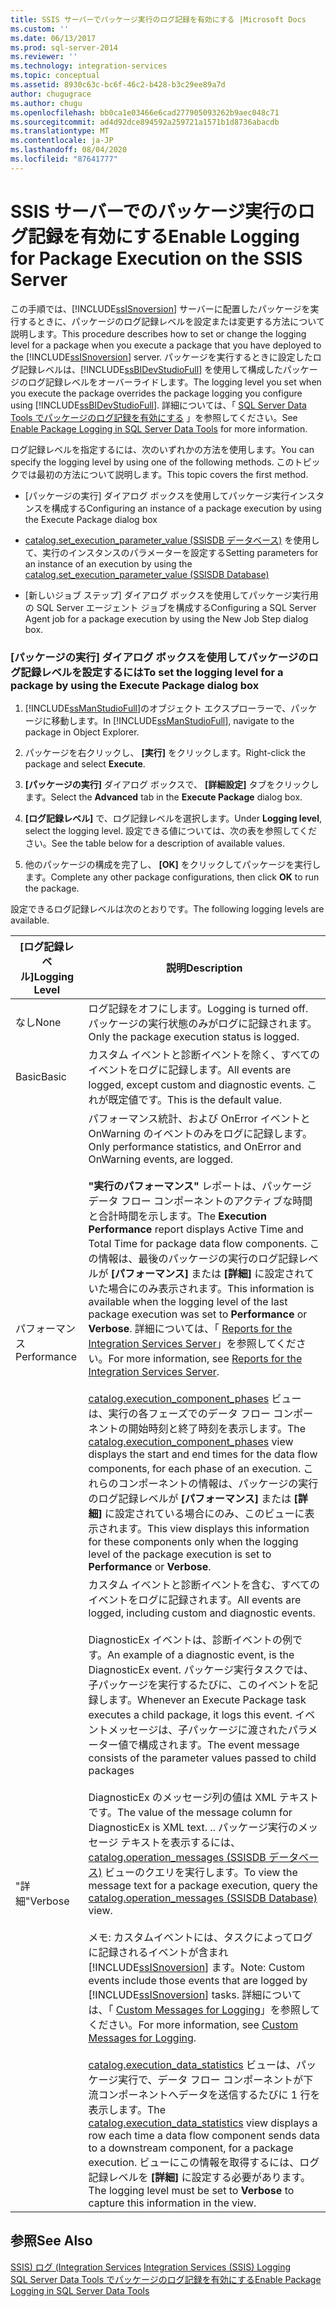 ```yaml
---
title: SSIS サーバーでパッケージ実行のログ記録を有効にする |Microsoft Docs
ms.custom: ''
ms.date: 06/13/2017
ms.prod: sql-server-2014
ms.reviewer: ''
ms.technology: integration-services
ms.topic: conceptual
ms.assetid: 8930c63c-bc6f-46c2-b428-b3c29ee89a7d
author: chugugrace
ms.author: chugu
ms.openlocfilehash: bb0ca1e03466e6cad277905093262b9aec048c71
ms.sourcegitcommit: ad4d92dce894592a259721a1571b1d8736abacdb
ms.translationtype: MT
ms.contentlocale: ja-JP
ms.lasthandoff: 08/04/2020
ms.locfileid: "87641777"
---
```

# <a name="enable-logging-for-package-execution-on-the-ssis-server"></a><span data-ttu-id="bf970-102">SSIS サーバーでのパッケージ実行のログ記録を有効にする</span><span class="sxs-lookup"><span data-stu-id="bf970-102">Enable Logging for Package Execution on the SSIS Server</span></span>
  <span data-ttu-id="bf970-103">この手順では、[!INCLUDE[ssISnoversion](../includes/ssisnoversion-md.md)] サーバーに配置したパッケージを実行するときに、パッケージのログ記録レベルを設定または変更する方法について説明します。</span><span class="sxs-lookup"><span data-stu-id="bf970-103">This procedure describes how to set or change the logging level for a package when you execute a package that you have deployed to the [!INCLUDE[ssISnoversion](../includes/ssisnoversion-md.md)] server.</span></span> <span data-ttu-id="bf970-104">パッケージを実行するときに設定したログ記録レベルは、[!INCLUDE[ssBIDevStudioFull](../includes/ssbidevstudiofull-md.md)] を使用して構成したパッケージのログ記録レベルをオーバーライドします。</span><span class="sxs-lookup"><span data-stu-id="bf970-104">The logging level you set when you execute the package overrides the package logging you configure using [!INCLUDE[ssBIDevStudioFull](../includes/ssbidevstudiofull-md.md)].</span></span> <span data-ttu-id="bf970-105">詳細については、「 [SQL Server Data Tools でパッケージのログ記録を有効にする](../../2014/integration-services/enable-package-logging-in-sql-server-data-tools.md) 」を参照してください。</span><span class="sxs-lookup"><span data-stu-id="bf970-105">See [Enable Package Logging in SQL Server Data Tools](../../2014/integration-services/enable-package-logging-in-sql-server-data-tools.md) for more information.</span></span>  
  
 <span data-ttu-id="bf970-106">ログ記録レベルを指定するには、次のいずれかの方法を使用します。</span><span class="sxs-lookup"><span data-stu-id="bf970-106">You can specify the logging level by using one of the following methods.</span></span> <span data-ttu-id="bf970-107">このトピックでは最初の方法について説明します。</span><span class="sxs-lookup"><span data-stu-id="bf970-107">This topic covers the first method.</span></span>  
  
-   <span data-ttu-id="bf970-108">[パッケージの実行] ダイアログ ボックスを使用してパッケージ実行インスタンスを構成する</span><span class="sxs-lookup"><span data-stu-id="bf970-108">Configuring an instance of a package execution by using the Execute Package dialog box</span></span>  
  
-   <span data-ttu-id="bf970-109">[catalog.set_execution_parameter_value &#40;SSISDB データベース&#41;](/sql/integration-services/system-stored-procedures/catalog-set-execution-parameter-value-ssisdb-database) を使用して、実行のインスタンスのパラメーターを設定する</span><span class="sxs-lookup"><span data-stu-id="bf970-109">Setting parameters for an instance of an execution by using the [catalog.set_execution_parameter_value &#40;SSISDB Database&#41;](/sql/integration-services/system-stored-procedures/catalog-set-execution-parameter-value-ssisdb-database)</span></span>  
  
-   <span data-ttu-id="bf970-110">[新しいジョブ ステップ] ダイアログ ボックスを使用してパッケージ実行用の SQL Server エージェント ジョブを構成する</span><span class="sxs-lookup"><span data-stu-id="bf970-110">Configuring a SQL Server Agent job for a package execution by using the New Job Step dialog box.</span></span>  
  
### <a name="to-set-the-logging-level-for-a-package-by-using-the-execute-package-dialog-box"></a><span data-ttu-id="bf970-111">[パッケージの実行] ダイアログ ボックスを使用してパッケージのログ記録レベルを設定するには</span><span class="sxs-lookup"><span data-stu-id="bf970-111">To set the logging level for a package by using the Execute Package dialog box</span></span>  
  
1.  <span data-ttu-id="bf970-112">[!INCLUDE[ssManStudioFull](../includes/ssmanstudiofull-md.md)]のオブジェクト エクスプローラーで、パッケージに移動します。</span><span class="sxs-lookup"><span data-stu-id="bf970-112">In [!INCLUDE[ssManStudioFull](../includes/ssmanstudiofull-md.md)], navigate to the package in Object Explorer.</span></span>  
  
2.  <span data-ttu-id="bf970-113">パッケージを右クリックし、 **[実行]** をクリックします。</span><span class="sxs-lookup"><span data-stu-id="bf970-113">Right-click the package and select **Execute**.</span></span>  
  
3.  <span data-ttu-id="bf970-114">**[パッケージの実行]** ダイアログ ボックスで、 **[詳細設定]** タブをクリックします。</span><span class="sxs-lookup"><span data-stu-id="bf970-114">Select the **Advanced** tab in the **Execute Package** dialog box.</span></span>  
  
4.  <span data-ttu-id="bf970-115">**[ログ記録レベル]** で、ログ記録レベルを選択します。</span><span class="sxs-lookup"><span data-stu-id="bf970-115">Under **Logging level**, select the logging level.</span></span> <span data-ttu-id="bf970-116">設定できる値については、次の表を参照してください。</span><span class="sxs-lookup"><span data-stu-id="bf970-116">See the table below for a description of available values.</span></span>  
  
5.  <span data-ttu-id="bf970-117">他のパッケージの構成を完了し、 **[OK]** をクリックしてパッケージを実行します。</span><span class="sxs-lookup"><span data-stu-id="bf970-117">Complete any other package configurations, then click **OK** to run the package.</span></span>  
  
 <span data-ttu-id="bf970-118">設定できるログ記録レベルは次のとおりです。</span><span class="sxs-lookup"><span data-stu-id="bf970-118">The following logging levels are available.</span></span>  
  
|<span data-ttu-id="bf970-119">[ログ記録レベル]</span><span class="sxs-lookup"><span data-stu-id="bf970-119">Logging Level</span></span>|<span data-ttu-id="bf970-120">説明</span><span class="sxs-lookup"><span data-stu-id="bf970-120">Description</span></span>|  
|-------------------|-----------------|  
|<span data-ttu-id="bf970-121">なし</span><span class="sxs-lookup"><span data-stu-id="bf970-121">None</span></span>|<span data-ttu-id="bf970-122">ログ記録をオフにします。</span><span class="sxs-lookup"><span data-stu-id="bf970-122">Logging is turned off.</span></span> <span data-ttu-id="bf970-123">パッケージの実行状態のみがログに記録されます。</span><span class="sxs-lookup"><span data-stu-id="bf970-123">Only the package execution status is logged.</span></span>|  
|<span data-ttu-id="bf970-124">Basic</span><span class="sxs-lookup"><span data-stu-id="bf970-124">Basic</span></span>|<span data-ttu-id="bf970-125">カスタム イベントと診断イベントを除く、すべてのイベントをログに記録します。</span><span class="sxs-lookup"><span data-stu-id="bf970-125">All events are logged, except custom and diagnostic events.</span></span> <span data-ttu-id="bf970-126">これが既定値です。</span><span class="sxs-lookup"><span data-stu-id="bf970-126">This is the default value.</span></span>|  
|<span data-ttu-id="bf970-127">パフォーマンス</span><span class="sxs-lookup"><span data-stu-id="bf970-127">Performance</span></span>|<span data-ttu-id="bf970-128">パフォーマンス統計、および OnError イベントと OnWarning のイベントのみをログに記録します。</span><span class="sxs-lookup"><span data-stu-id="bf970-128">Only performance statistics, and OnError and OnWarning events, are logged.</span></span><br /><br /> <span data-ttu-id="bf970-129">**"実行のパフォーマンス"** レポートは、パッケージ データ フロー コンポーネントのアクティブな時間と合計時間を示します。</span><span class="sxs-lookup"><span data-stu-id="bf970-129">The **Execution Performance** report displays Active Time and Total Time for package data flow components.</span></span> <span data-ttu-id="bf970-130">この情報は、最後のパッケージの実行のログ記録レベルが **[パフォーマンス]** または **[詳細]** に設定されていた場合にのみ表示されます。</span><span class="sxs-lookup"><span data-stu-id="bf970-130">This information is available when the logging level of the last package execution was set to **Performance** or **Verbose**.</span></span> <span data-ttu-id="bf970-131">詳細については、「 [Reports for the Integration Services Server](../../2014/integration-services/reports-for-the-integration-services-server.md)」を参照してください。</span><span class="sxs-lookup"><span data-stu-id="bf970-131">For more information, see [Reports for the Integration Services Server](../../2014/integration-services/reports-for-the-integration-services-server.md).</span></span><br /><br /> <span data-ttu-id="bf970-132">[catalog.execution_component_phases](/sql/integration-services/system-views/catalog-execution-component-phases) ビューは、実行の各フェーズでのデータ フロー コンポーネントの開始時刻と終了時刻を表示します。</span><span class="sxs-lookup"><span data-stu-id="bf970-132">The [catalog.execution_component_phases](/sql/integration-services/system-views/catalog-execution-component-phases) view displays the start and end times for the data flow components, for each phase of an execution.</span></span> <span data-ttu-id="bf970-133">これらのコンポーネントの情報は、パッケージの実行のログ記録レベルが **[パフォーマンス]** または **[詳細]** に設定されている場合にのみ、このビューに表示されます。</span><span class="sxs-lookup"><span data-stu-id="bf970-133">This view displays this information for these components only when the logging level of the package execution is set to **Performance** or **Verbose**.</span></span>|  
|<span data-ttu-id="bf970-134">"詳細"</span><span class="sxs-lookup"><span data-stu-id="bf970-134">Verbose</span></span>|<span data-ttu-id="bf970-135">カスタム イベントと診断イベントを含む、すべてのイベントをログに記録されます。</span><span class="sxs-lookup"><span data-stu-id="bf970-135">All events are logged, including custom and diagnostic events.</span></span><br /><br /> <span data-ttu-id="bf970-136">DiagnosticEx イベントは、診断イベントの例です。</span><span class="sxs-lookup"><span data-stu-id="bf970-136">An example of a diagnostic event, is the DiagnosticEx event.</span></span> <span data-ttu-id="bf970-137">パッケージ実行タスクでは、子パッケージを実行するたびに、このイベントを記録します。</span><span class="sxs-lookup"><span data-stu-id="bf970-137">Whenever an Execute Package task executes a child package, it logs this event.</span></span> <span data-ttu-id="bf970-138">イベントメッセージは、子パッケージに渡されたパラメーター値で構成されます。</span><span class="sxs-lookup"><span data-stu-id="bf970-138">The event message consists of the parameter values passed to child packages</span></span><br /><br /> <span data-ttu-id="bf970-139">DiagnosticEx のメッセージ列の値は XML テキストです。</span><span class="sxs-lookup"><span data-stu-id="bf970-139">The value of the message column for DiagnosticEx is XML text.</span></span> <span data-ttu-id="bf970-140">.</span><span class="sxs-lookup"><span data-stu-id="bf970-140">.</span></span> <span data-ttu-id="bf970-141">パッケージ実行のメッセージ テキストを表示するには、[catalog.operation_messages &#40;SSISDB データベース&#41;](/sql/integration-services/system-views/catalog-operation-messages-ssisdb-database) ビューのクエリを実行します。</span><span class="sxs-lookup"><span data-stu-id="bf970-141">To view the message text for a package execution, query the [catalog.operation_messages &#40;SSISDB Database&#41;](/sql/integration-services/system-views/catalog-operation-messages-ssisdb-database) view.</span></span><br /><br /> <span data-ttu-id="bf970-142">メモ: カスタムイベントには、タスクによってログに記録されるイベントが含まれ [!INCLUDE[ssISnoversion](../includes/ssisnoversion-md.md)] ます。</span><span class="sxs-lookup"><span data-stu-id="bf970-142">Note: Custom events include those events that are logged by [!INCLUDE[ssISnoversion](../includes/ssisnoversion-md.md)] tasks.</span></span> <span data-ttu-id="bf970-143">詳細については、「 [Custom Messages for Logging](../../2014/integration-services/custom-messages-for-logging.md)」を参照してください。</span><span class="sxs-lookup"><span data-stu-id="bf970-143">For more information, see [Custom Messages for Logging](../../2014/integration-services/custom-messages-for-logging.md).</span></span><br /><br /> <span data-ttu-id="bf970-144">[catalog.execution_data_statistics](../relational-databases/statistics/statistics.md) ビューは、パッケージ実行で、データ フロー コンポーネントが下流コンポーネントへデータを送信するたびに 1 行を表示します。</span><span class="sxs-lookup"><span data-stu-id="bf970-144">The [catalog.execution_data_statistics](../relational-databases/statistics/statistics.md) view displays a row each time a data flow component sends data to a downstream component, for a package execution.</span></span> <span data-ttu-id="bf970-145">ビューにこの情報を取得するには、ログ記録レベルを **[詳細]** に設定する必要があります。</span><span class="sxs-lookup"><span data-stu-id="bf970-145">The logging level must be set to **Verbose** to capture this information in the view.</span></span>|  
  
## <a name="see-also"></a><span data-ttu-id="bf970-146">参照</span><span class="sxs-lookup"><span data-stu-id="bf970-146">See Also</span></span>  
 <span data-ttu-id="bf970-147">[SSIS&#41; ログ &#40;Integration Services](performance/integration-services-ssis-logging.md) </span><span class="sxs-lookup"><span data-stu-id="bf970-147">[Integration Services &#40;SSIS&#41; Logging](performance/integration-services-ssis-logging.md) </span></span>  
 [<span data-ttu-id="bf970-148">SQL Server Data Tools でパッケージのログ記録を有効にする</span><span class="sxs-lookup"><span data-stu-id="bf970-148">Enable Package Logging in SQL Server Data Tools</span></span>](../../2014/integration-services/enable-package-logging-in-sql-server-data-tools.md)  
  
  
